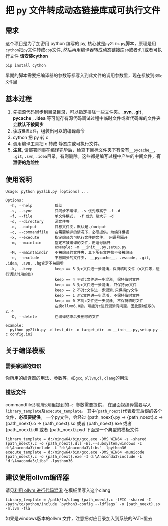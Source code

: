 # 把 py 文件转成动态链接库或可执行文件

## 需求
这个项目是为了加密用 python 编写的 py, 核心就是`py2lib.py`脚本，原理是用`cython`把`py`文件转成`cpp`文件, 然后再用编译器转成动态链接库`so`或者`dll`或者可执行文件
**请安装cython**
```
pip install cython
```
早期的脚本需要把编译器的参数等都写入到此文件的调用参数里，现在都放到`模板文件`里

## 基本过程
1. 先把源代码同步到目录目录，可以指定排除一些文件夹。**.svn**,  **.git** , **__pycache__** , **.idea** 等可能存有源代码调试过程中临时文件或者代码库的文件夹会**默认不被同步**
2. 读取`模板文件`，组装出可以的编译命令
3. cython 把 py 转 c
4. 调用编译工具把 c 转成 静态库或可执行文件。
5. **注意**, 请部署同事在编译完毕后，检查下目标文件夹下有没有`__pycache__`, `.git`, `.svn`, `.idea`目录，有则删除。这些都是编写过程中产生的中间文件，**有泄密的危险性**

## 使用说明
```
Usage: python py2lib.py [options] ...

Options:
  -h, --help          帮助
  -s, --sync          只同步不编译, -s 优先级高于 -f -d
  -f, --file          单文件模式， -f 优先 级大于 -d 
  -d, --directory     源文件夹 
  -o, --output        目标文件夹，默认是./output
  -c, --commandfile   在需要编译的情况下，必须提供，为编译模板 
  -x, --execute       指定编译为可执行文件的文件， 用逗号隔开 
  -m, --maintain      指定不被编译的文件，用逗号隔开
                      example: -m __init__.py,setup.py
  -M, --maintaindir   不被编译的文件夹，其下所有文件都不会被编译 
  -e, --exclude       不被同步的文件夹， __pycache__, .vscode, .git, .idea, .svn, .hg肯定不被同步 
  -k, --keep          keep == 5 对c文件进一步混淆，保持临时文件（o文件等，进行调试时用的到） 
                      keep == 4 不对c文件进一步混淆, 保持临时文件 
                      keep == 3 对c文件进一步混淆, 只保持py文件 
                      keep == 2 不对c文件进一步混淆,只保持py文件  
                      keep == 1 对c文件进一步混淆, 不保持临时文件 
                      keep == 0 不对c文件进一步混淆, 不保持临时文件
                      在换ollvm6.0后，可能对c进行混淆有问题，因此要k值取0，2，4
  -D, --delete        在编译结束后要删除的文件 

example:
  python py2lib.py -d test_dir -o target_dir -m __init__.py,setup.py -c config.ini

```

## 关于编译模板
### 需要掌握的知识
你所用的编译器的用法、参数等，如`gcc`, `ollvm`,`cl`, `clang`的用法

### 模板文件
commandfile即`使用说明`里提到的`-c `参数需要提供， 在里面视编译需要写入`library_template`及`execute_template`。
其中`{path_noext}`代表着无后缀的各个文件，**必须要提供**。
一个py文件，会经过 {path_noext}.py -> {path_noext}.c -> {path_noext}.o -> {path_noext}.so 或者 {path_noext}.exe 或者 {path_noext}.dll 或者 {path_noext}.pyd
下面是一个典型的模板文件
```
library_template = d:/mingw64/bin/gcc.exe -DMS_WIN64 -s -shared {path_noext}.c -o {path_noext}.dll -Wl,--subsystem,windows -I d:\Anaconda3\include -L "d:\Anaconda3\libs" -lpython36
execute_template = d:/mingw64/bin/gcc.exe -DMS_WIN64 -municode {path_noext}.c -o {path_noext}.exe -I d:\Anaconda3\include -L "d:\Anaconda3\libs" -lpython36
```

## 建议使用ollvm编译器 
请见[利用 ollvm 进行代码混淆](https://mabin004.github.io/2018/08/23/ollvm%E5%AD%A6%E4%B9%A0/)
在模板里写入这个clang
```
library_template = /path/to/clang {path_noext}.c -fPIC -shared -I /path/to/python/include `python3-config --ldflags` -o {path_noext}.so -mllvm -fla
```
如果是windows版本的ollvm 文件，注意把对应目录加入到系统的PATH里去
